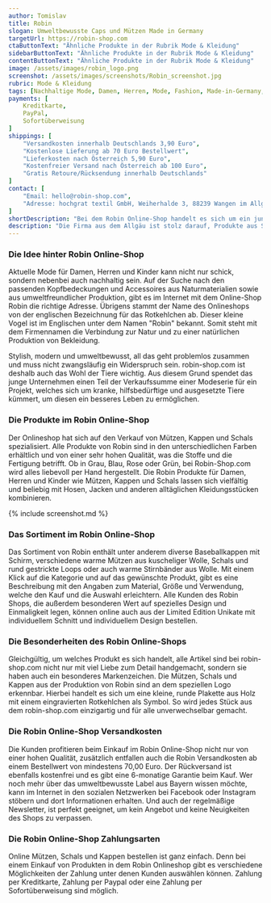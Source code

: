 ```yaml
---
author: Tomislav
title: Robin
slogan: Umweltbewusste Caps und Mützen Made in Germany
targetUrl: https://robin-shop.com
ctaButtonText: "Ähnliche Produkte in der Rubrik Mode & Kleidung"
sidebarButtonText: "Ähnliche Produkte in der Rubrik Mode & Kleidung"
contentButtonText: "Ähnliche Produkte in der Rubrik Mode & Kleidung"
image: /assets/images/robin_logo.png
screenshot: /assets/images/screenshots/Robin_screenshot.jpg
rubric: Mode & Kleidung
tags: [Nachhaltige Mode, Damen, Herren, Mode, Fashion, Made-in-Germany, Caps, Mützen]
payments: [
    Kreditkarte,
    PayPal,
    Sofortüberweisung
]
shippings: [
    "Versandkosten innerhalb Deutschlands 3,90 Euro",
    "Kostenlose Lieferung ab 70 Euro Bestellwert",
    "Lieferkosten nach Österreich 5,90 Euro",
    "Kostenfreier Versand nach Österreich ab 100 Euro",
    "Gratis Retoure/Rücksendung innerhalb Deutschlands"
]
contact: [
    "Email: hello@robin-shop.com",
    "Adresse: hochgrat textil GmbH, Weiherhalde 3, 88239 Wangen im Allgäu"
]
shortDescription: "Bei dem Robin Online-Shop handelt es sich um ein junges Unternehmen aus Deutschland, welches sich ganz besonders der Herstellung von Caps und Mützen aus nachhaltigen Materialien verschrieben hat."
description: "Die Firma aus dem Allgäu ist stolz darauf, Produkte aus Stoffen wie Filz oder Wolle anzubieten, welche fair und natürlich produziert wurden. Alle Artikel im Robin Shop kommen dabei ohne Plastik und andere Kunststoffe aus und sind darüber hinaus frei von Schadstoffen. Dies ist gerade für Personen mit Allergien und für Kinder besonders wichtig."
---
```


### Die Idee hinter Robin Online-Shop

Aktuelle Mode für Damen, Herren und Kinder kann nicht nur schick, sondern nebenbei auch nachhaltig sein. Auf der Suche nach den passenden Kopfbedeckungen und Accessoires aus Naturmaterialien sowie aus umweltfreundlicher Produktion, gibt es im Internet mit dem Online-Shop Robin die richtige Adresse. Übrigens stammt der Name des Onlineshops von der englischen Bezeichnung für das Rotkehlchen ab. Dieser kleine Vogel ist im Englischen unter dem Namen "Robin" bekannt. Somit steht mit dem Firmennamen die Verbindung zur Natur und zu einer natürlichen Produktion von Bekleidung.

Stylish, modern und umweltbewusst, all das geht problemlos zusammen und muss nicht zwangsläufig ein Widerspruch sein. robin-shop.com ist deshalb auch das Wohl der Tiere wichtig. Aus diesem Grund spendet das junge Unternehmen einen Teil der Verkaufssumme einer Modeserie für ein Projekt, welches sich um kranke, hilfsbedürftige und ausgesetzte Tiere kümmert, um diesen ein besseres Leben zu ermöglichen.

### Die Produkte im Robin Online-Shop

Der Onlineshop hat sich auf den Verkauf von Mützen, Kappen und Schals spezialisiert. Alle Produkte von Robin sind in den unterschiedlichen Farben erhältlich und von einer sehr hohen Qualität, was die Stoffe und die Fertigung betrifft. Ob in Grau, Blau, Rose oder Grün, bei Robin-Shop.com wird alles liebevoll per Hand hergestellt. Die Robin Produkte für Damen, Herren und Kinder wie Mützen, Kappen und Schals lassen sich vielfältig und beliebig mit Hosen, Jacken und anderen alltäglichen Kleidungsstücken kombinieren.

{% include screenshot.md %}

### Das Sortiment im Robin Online-Shop

Das Sortiment von Robin enthält unter anderem diverse Baseballkappen mit Schirm, verschiedene warme Mützen aus kuscheliger Wolle, Schals und rund gestrickte Loops oder auch warme Stirnbänder aus Wolle. Mit einem Klick auf die Kategorie und auf das gewünschte Produkt, gibt es eine Beschreibung mit den Angaben zum Material, Größe und Verwendung, welche den Kauf und die Auswahl erleichtern. Alle Kunden des Robin Shops, die außerdem besonderen Wert auf spezielles Design und Einmaligkeit legen, können online auch aus der Limited Edition Unikate mit individuellem Schnitt und individuellem Design bestellen.

### Die Besonderheiten des Robin Online-Shops

Gleichgültig, um welches Produkt es sich handelt, alle Artikel sind bei robin-shop.com nicht nur mit viel Liebe zum Detail handgemacht, sondern sie haben auch ein besonderes Markenzeichen. Die Mützen, Schals und Kappen aus der Produktion von Robin sind an dem speziellen Logo erkennbar. Hierbei handelt es sich um eine kleine, runde Plakette aus Holz mit einem eingravierten Rotkehlchen als Symbol. So wird jedes Stück aus dem robin-shop.com einzigartig und für alle unverwechselbar gemacht.

### Die Robin Online-Shop Versandkosten

Die Kunden profitieren beim Einkauf im Robin Online-Shop nicht nur von einer hohen Qualität, zusätzlich entfallen auch die Robin Versandkosten ab einem Bestellwert von mindestens 70,00 Euro. Der Rückversand ist ebenfalls kostenfrei und es gibt eine 6-monatige Garantie beim Kauf. Wer noch mehr über das umweltbewusste Label aus Bayern wissen möchte, kann im Internet in den sozialen Netzwerken bei Facebook oder Instagram stöbern und dort Informationen erhalten. Und auch der regelmäßige Newsletter, ist perfekt geeignet, um kein Angebot und keine Neuigkeiten des Shops zu verpassen.

### Die Robin Online-Shop Zahlungsarten

Online Mützen, Schals und Kappen bestellen ist ganz einfach. Denn bei einem Einkauf von Produkten in dem Robin Onlineshop gibt es verschiedene Möglichkeiten der Zahlung unter denen Kunden auswählen können. Zahlung per Kreditkarte, Zahlung per Paypal oder eine Zahlung per Sofortüberweisung sind möglich.